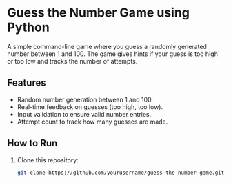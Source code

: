 # Guess the Number Game using Python

A simple command-line game where you guess a randomly generated number between 1 and 100. The game gives hints if your guess is too high or too low and tracks the number of attempts.

## Features
- Random number generation between 1 and 100.
- Real-time feedback on guesses (too high, too low).
- Input validation to ensure valid number entries.
- Attempt count to track how many guesses are made.

## How to Run
1. Clone this repository:
   ```bash
   git clone https://github.com/yourusername/guess-the-number-game.git

